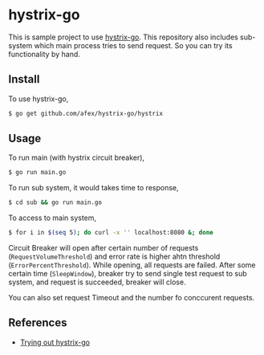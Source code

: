 # hystrix-go

This is sample project to use [hystrix-go](https://github.com/afex/hystrix-go).
This repository also includes sub-system which main process tries to send request.
So you can try its functionality by hand. 

## Install

To use hystrix-go, 

```bash
$ go get github.com/afex/hystrix-go/hystrix
```

## Usage

To run main (with hystrix circuit breaker),

```bash
$ go run main.go
```

To run sub system, it would takes time to response,

```bash
$ cd sub && go run main.go
```

To access to main system,

```bash
$ for i in $(seq 5); do curl -x '' localhost:8080 &; done
```

Circuit Breaker will open after certain number of requests (`RequestVolumeThreshold`) and error rate is higher ahtn threshold (`ErrorPercentThreshold`). While opening, all requests are failed. After some certain time (`SleepWindow`), breaker try to send single test request to sub system, and request is succeeded, breaker will close.

You can also set request Timeout and the number fo conccurent requests. 

## References

- [Trying out hystrix-go](https://gist.github.com/marcusolsson/2ef585c2218d3c7f425b)



